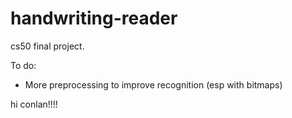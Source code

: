# handwriting-reader

cs50 final project.

To do:
- More preprocessing to improve recognition (esp with bitmaps)

hi conlan!!!!
